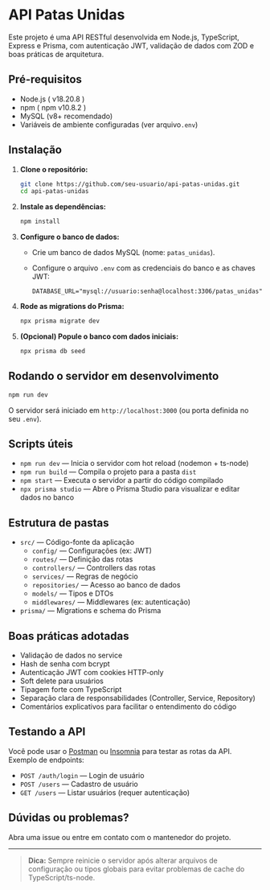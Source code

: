 
# API Patas Unidas

Este projeto é uma API RESTful desenvolvida em Node.js, TypeScript, Express e Prisma, com autenticação JWT, validação de dados com ZOD e boas práticas de arquitetura.

## Pré-requisitos

- Node.js ( v18.20.8 )
- npm ( npm v10.8.2 )
- MySQL (v8+ recomendado)
- Variáveis de ambiente configuradas (ver arquivo`.env`)

## Instalação

1. **Clone o repositório:**

   ```bash
   git clone https://github.com/seu-usuario/api-patas-unidas.git
   cd api-patas-unidas
   ```

2. **Instale as dependências:**

   ```bash
   npm install
   ```

3. **Configure o banco de dados:**

   - Crie um banco de dados MySQL (nome: `patas_unidas`).
   - Configure o arquivo `.env` com as credenciais do banco e as chaves JWT:

     ```
     DATABASE_URL="mysql://usuario:senha@localhost:3306/patas_unidas"
     ```

4. **Rode as migrations do Prisma:**

   ```bash
   npx prisma migrate dev
   ```

5. **(Opcional) Popule o banco com dados iniciais:**

   ```bash
   npx prisma db seed
   ```

## Rodando o servidor em desenvolvimento

```bash
npm run dev
```

O servidor será iniciado em `http://localhost:3000` (ou porta definida no seu `.env`).

## Scripts úteis

- `npm run dev` — Inicia o servidor com hot reload (nodemon + ts-node)
- `npm run build` — Compila o projeto para a pasta `dist`
- `npm start` — Executa o servidor a partir do código compilado
- `npx prisma studio` — Abre o Prisma Studio para visualizar e editar dados no banco

## Estrutura de pastas

- `src/` — Código-fonte da aplicação
  - `config/` — Configurações (ex: JWT)
  - `routes/` — Definição das rotas
  - `controllers/` — Controllers das rotas
  - `services/` — Regras de negócio
  - `repositories/` — Acesso ao banco de dados
  - `models/` — Tipos e DTOs
  - `middlewares/` — Middlewares (ex: autenticação)
- `prisma/` — Migrations e schema do Prisma

## Boas práticas adotadas

- Validação de dados no service
- Hash de senha com bcrypt
- Autenticação JWT com cookies HTTP-only
- Soft delete para usuários
- Tipagem forte com TypeScript
- Separação clara de responsabilidades (Controller, Service, Repository)
- Comentários explicativos para facilitar o entendimento do código

## Testando a API

Você pode usar o [Postman](https://www.postman.com/) ou [Insomnia](https://insomnia.rest/) para testar as rotas da API.
Exemplo de endpoints:

- `POST /auth/login` — Login de usuário
- `POST /users` — Cadastro de usuário
- `GET /users` — Listar usuários (requer autenticação)

## Dúvidas ou problemas?

Abra uma issue ou entre em contato com o mantenedor do projeto.

---

> **Dica:** Sempre reinicie o servidor após alterar arquivos de configuração ou tipos globais para evitar problemas de cache do TypeScript/ts-node.
